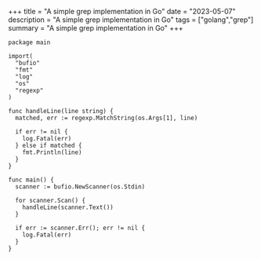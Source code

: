 +++
title = "A simple grep implementation in Go"
date = "2023-05-07"
description = "A simple grep implementation in Go"
tags = ["golang","grep"]
summary = "A simple grep implementation in Go"
+++
```golang
package main

import(
  "bufio"
  "fmt"
  "log"
  "os"
  "regexp"
)

func handleLine(line string) {
  matched, err := regexp.MatchString(os.Args[1], line)

  if err != nil {
    log.Fatal(err)
  } else if matched {
    fmt.Println(line)
  }
}

func main() {
  scanner := bufio.NewScanner(os.Stdin)

  for scanner.Scan() {
    handleLine(scanner.Text())
  }

  if err := scanner.Err(); err != nil {
    log.Fatal(err)
  }
}
```
                    